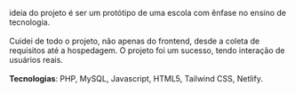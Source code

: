 ideia do projeto é ser um protótipo de uma escola com ênfase no ensino de
tecnologia.</br></br>
Cuidei de todo o projeto, não apenas do frontend, desde a coleta de requisitos até a
hospedagem. O projeto foi um sucesso, tendo interação de usuários reais.</br></br>
**Tecnologias**: PHP, MySQL, Javascript, HTML5, Tailwind CSS, Netlify.
